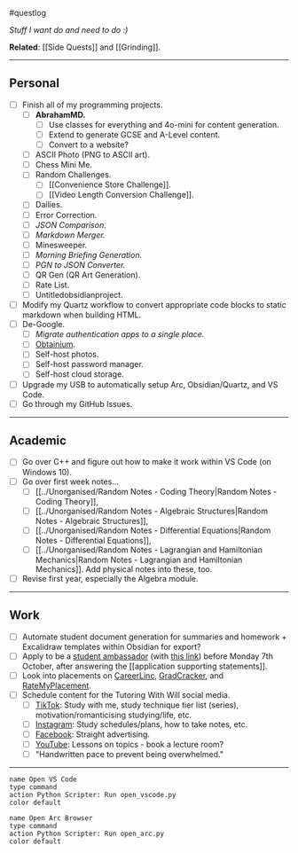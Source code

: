 #questlog 

*Stuff I want do and need to do :)*

**Related**: [[Side Quests]] and [[Grinding]].

---
## Personal

- [ ] Finish all of my programming projects.
	- [ ] **AbrahamMD.**
		- [ ] Use classes for everything and 4o-mini for content generation.
		- [ ] Extend to generate GCSE and A-Level content.
		- [ ] Convert to a website?
	- [ ] ASCII Photo (PNG to ASCII art).
	- [ ] Chess Mini Me.
	- [ ] Random Challenges.
		- [ ] [[Convenience Store Challenge]].
		- [ ] [[Video Length Conversion Challenge]].
	- [ ] Dailies.
	- [ ] Error Correction.
	- [ ] *JSON Comparison.*
	- [ ] *Markdown Merger.*
	- [ ] Minesweeper.
	- [ ] *Morning Briefing Generation.*
	- [ ] *PGN to JSON Converter.*
	- [ ] QR Gen (QR Art Generation).
	- [ ] Rate List.
	- [ ] Untitledobsidianproject.
- [ ] Modify my Quartz workflow to convert appropriate code blocks to static markdown when building HTML.
- [ ] De-Google.
	- [ ] *Migrate authentication apps to a single place.*
	- [ ] [Obtainium](https://github.com/ImranR98/Obtainium).
	- [ ] Self-host photos.
	- [ ] Self-host password manager.
	- [ ] Self-host cloud storage.
- [ ] Upgrade my USB to automatically setup Arc, Obsidian/Quartz, and VS Code.
- [ ] Go through my GitHub Issues.

---
## Academic

- [ ] Go over C++ and figure out how to make it work within VS Code (on Windows 10).
- [ ] Go over first week notes...
	- [ ] [[../Unorganised/Random Notes - Coding Theory|Random Notes - Coding Theory]],
	- [ ] [[../Unorganised/Random Notes - Algebraic Structures|Random Notes - Algebraic Structures]],
	- [ ] [[../Unorganised/Random Notes - Differential Equations|Random Notes - Differential Equations]],
	- [ ] [[../Unorganised/Random Notes - Lagrangian and Hamiltonian Mechanics|Random Notes - Lagrangian and Hamiltonian Mechanics]]. Add physical notes into these, too.
- [ ] Revise first year, especially the Algebra module.

---
## Work

- [ ] Automate student document generation for summaries and homework + Excalidraw templates within Obsidian for export?
- [ ] Apply to be a [student ambassador](https://www.lincoln.ac.uk/media/responsive2017/Student,Ambassador,JD,,Responsibilities,2024,.pdf) (with [this link](https://forms.office.com/e/3DgQj1aNND)) before Monday 7th October, after answering the [[application supporting statements]].
- [ ] Look into placements on [CareerLinc](https://careers.lincoln.ac.uk/student/jobs.html), [GradCracker](https://www.gradcracker.com/search/), and [RateMyPlacement](https://www.ratemyplacement.co.uk/search-jobs/placement).
- [ ] Schedule content for the Tutoring With Will social media.
	- [ ] [TikTok](https://www.tiktok.com/@tutoringwithwill): Study with me, study technique tier list (series), motivation/romanticising studying/life, etc.
	- [ ] [Instagram](https://www.instagram.com/tutoringwithwill): Study schedules/plans, how to take notes, etc.
	- [ ] [Facebook](https://www.facebook.com/tutoringwithwill): Straight advertising.
	- [ ] [YouTube](https://www.youtube.com/@tutoringwithwill): Lessons on topics - book a lecture room?
	- [ ] "Handwritten pace to prevent being overwhelmed."

---

```button
name Open VS Code
type command
action Python Scripter: Run open_vscode.py
color default
```

```button
name Open Arc Browser
type command
action Python Scripter: Run open_arc.py
color default
```
